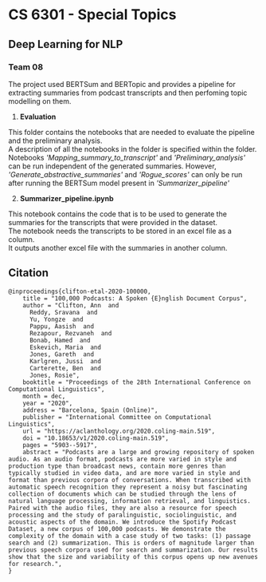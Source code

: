 # CS 6301 - Special Topics
## Deep Learning for NLP 
### Team 08

The project used BERTSum and BERTopic and provides a pipeline for extracting summaries from podcast transcripts and then perfoming topic modelling on them.

1) **Evaluation**   

This folder contains the notebooks that are needed to evaluate the pipeline and the preliminary analysis.   
A description of all the notebooks in the folder is specified within the folder.   
Notebooks *'Mapping_summary_to_transcript'* and *'Preliminary_analysis'* can be run independent of the generated summaries. 
However, *'Generate_abstractive_summaries'* and *'Rogue_scores'* can only be run after running the BERTSum model present in *'Summarizer_pipeline'*

2) **Summarizer_pipeline.ipynb**   

This notebook contains the code that is to be used to generate the summaries for the transcripts that were provided in the dataset.   
The notebook needs the transcripts to be stored in an excel file as a column.  
It outputs another excel file with the summaries in another column.



## Citation
```
@inproceedings{clifton-etal-2020-100000,
    title = "100,000 Podcasts: A Spoken {E}nglish Document Corpus",
    author = "Clifton, Ann  and
      Reddy, Sravana  and
      Yu, Yongze  and
      Pappu, Aasish  and
      Rezapour, Rezvaneh  and
      Bonab, Hamed  and
      Eskevich, Maria  and
      Jones, Gareth  and
      Karlgren, Jussi  and
      Carterette, Ben  and
      Jones, Rosie",
    booktitle = "Proceedings of the 28th International Conference on Computational Linguistics",
    month = dec,
    year = "2020",
    address = "Barcelona, Spain (Online)",
    publisher = "International Committee on Computational Linguistics",
    url = "https://aclanthology.org/2020.coling-main.519",
    doi = "10.18653/v1/2020.coling-main.519",
    pages = "5903--5917",
    abstract = "Podcasts are a large and growing repository of spoken audio. As an audio format, podcasts are more varied in style and production type than broadcast news, contain more genres than typically studied in video data, and are more varied in style and format than previous corpora of conversations. When transcribed with automatic speech recognition they represent a noisy but fascinating collection of documents which can be studied through the lens of natural language processing, information retrieval, and linguistics. Paired with the audio files, they are also a resource for speech processing and the study of paralinguistic, sociolinguistic, and acoustic aspects of the domain. We introduce the Spotify Podcast Dataset, a new corpus of 100,000 podcasts. We demonstrate the complexity of the domain with a case study of two tasks: (1) passage search and (2) summarization. This is orders of magnitude larger than previous speech corpora used for search and summarization. Our results show that the size and variability of this corpus opens up new avenues for research.",
}
```


